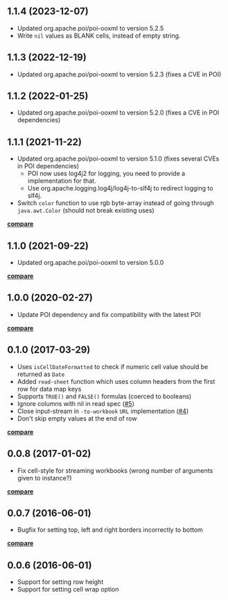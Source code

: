 ## 1.1.4 (2023-12-07)

- Updated org.apache.poi/poi-ooxml to version 5.2.5
- Write `nil` values as BLANK cells, instead of empty string.

## 1.1.3 (2022-12-19)

- Updated org.apache.poi/poi-ooxml to version 5.2.3
    (fixes a CVE in POI)

## 1.1.2 (2022-01-25)

- Updated org.apache.poi/poi-ooxml to version 5.2.0
    (fixes a CVE in POI dependencies)

## 1.1.1 (2021-11-22)

- Updated org.apache.poi/poi-ooxml to version 5.1.0
    (fixes several CVEs in POI dependencies)
    - POI now uses log4j2 for logging, you need to provide a implementation for that.
    - Use org.apache.logging.log4j/log4j-to-slf4j to redirect logging to slf4j.
- Switch `color` function to use rgb byte-array instead of going through `java.awt.Color`
(should not break existing uses)

**[compare](https://github.com/metosin/loiste/compare/1.1.0...1.1.1)**

## 1.1.0 (2021-09-22)

- Updated org.apache.poi/poi-ooxml to version 5.0.0

**[compare](https://github.com/metosin/loiste/compare/1.0.0...1.1.0)**

## 1.0.0 (2020-02-27)

- Update POI dependency and fix compatibility with the latest POI

**[compare](https://github.com/metosin/loiste/compare/0.1.0...1.0.0)**

## 0.1.0 (2017-03-29)

- Uses `isCellDateFormatted` to check if numeric cell value should be
returned as `Date`
- Added `read-sheet` function which uses column headers from the first row
for data map keys
- Supports `TRUE()` and `FALSE()` formulas (coerced to booleans)
- Ignore columns with nil in read spec ([#5](https://github.com/metosin/loiste/issues/5))
- Close input-stream in `-to-workbook` `URL` implementation ([#4](https://github.com/metosin/loiste/issues/4))
- Don't skip empty values at the end of row

**[compare](https://github.com/metosin/loiste/compare/0.0.8...0.1.0)**

## 0.0.8 (2017-01-02)

- Fix cell-style for streaming workbooks (wrong number of arguments given to instance?)

**[compare](https://github.com/metosin/loiste/compare/0.0.7...0.0.8)**

## 0.0.7 (2016-06-01)

- Bugfix for setting top, left and right borders incorrectly to bottom

**[compare](https://github.com/metosin/loiste/compare/0.0.6...0.0.7)**

## 0.0.6 (2016-06-01)

- Support for setting row height
- Support for setting cell wrap option
